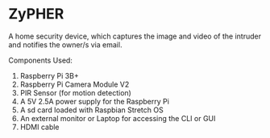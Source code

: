 # ZyPHER
A home security device, which captures the image and video of the intruder and notifies the owner/s via email.

Components Used:
1. Raspberry Pi 3B+
2. Raspberry Pi Camera Module V2 
3. PIR Sensor (for motion detection)
4. A 5V 2.5A power supply for the Raspberry Pi
5. A sd card loaded with Raspbian Stretch OS
6. An external monitor or Laptop for accessing the CLI or GUI
7. HDMI cable
